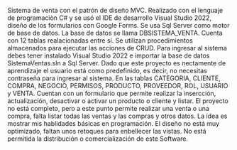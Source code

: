 Sistema de venta con el patrón de diseño MVC. Realizado con el lenguaje de programaciòn C# y se usó el IDE de desarrollo Visual Studio 2022, diseño de los formularios con Google Forms.
Se usa Sql Server como motor de base de datos. La base de datos se llama DBSISTEMA_VENTA. Cuenta con 12 tablas realacionadas entre sí.
Se utilizan procedimientos almacenados para ejecutar las acciones de CRUD. Para ingresar al sistema debes tener instalado Visual Studio 2022 e importar la base de datos SistemaVentas.sln a Sql Server.
Dado que este proyecto es nectamente de aprendizaje el usuario está como predefinido, es decir, no necesitas contraseña para ingresar al sistema.
En las tablas CATEGORIA, CLIENTE, COMPRA, NEGOCIO, PERMISOS, PRODUCTO, PROVEEDOR, ROL, USUARIO y VENTA. Cuentan con un formulario
que permite realizar la insercción, actualización, desactivar o activar un producto o cliente y listar. 
El proyecto no está completo, pero a este punto permite realizar una venta o una compra, falta listar todas las ventas y las compras y otros datos.
La idea es mostrar mis hablidades básicas en programación. El diseño no está muy optimizado, faltan unos retoques para enbellecer las vistas.
No está permitida la distribución o comercialización de este Software.
